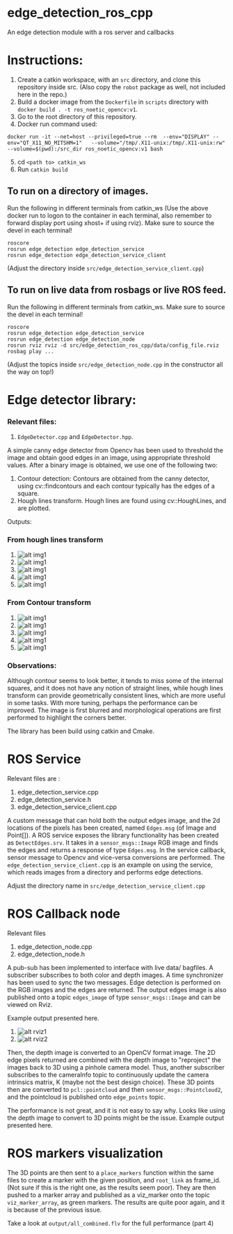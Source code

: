 # edge_detection_ros_cpp
An edge detection module with a ros server and callbacks

# Instructions:

1. Create a catkin workspace, with an `src` directory, and clone this repository inside src. (Also copy the `robot` package as well, not included here in the repo.)
2. Build a docker image from the `Dockerfile` in `scripts` directory with `docker build . -t ros_noetic_opencv:v1`.
3. Go to the root directory of this repository.
4. Docker run command used:

```
docker run -it --net=host --privileged=true --rm  --env="DISPLAY" --env="QT_X11_NO_MITSHM=1"   --volume="/tmp/.X11-unix:/tmp/.X11-unix:rw"  --volume=$(pwd):/src_dir ros_noetic_opencv:v1 bash
```
5. cd `<path to> catkin_ws`
6. Run `catkin build`

## To run on a directory of images.

Run the following in different terminals from catkin_ws (Use the above docker run to logon to the container in each terminal, also remember to forward display port using xhost+ if using rviz). Make sure to source the devel in each terminal!
```
roscore
rosrun edge_detection edge_detection_service
rosrun edge_detection edge_detection_service_client
```
(Adjust the directory inside `src/edge_detection_service_client.cpp`)

## To run on live data from rosbags or live ROS feed.
Run the following in different terminals from catkin_ws. Make sure to source the devel in each terminal!
```
roscore
rosrun edge_detection edge_detection_service
rosrun edge_detection edge_detection_node
rosrun rviz rviz -d src/edge_detection_ros_cpp/data/config_file.rviz
rosbag play ...
```
(Adjust the topics inside `src/edge_detection_node.cpp` in the constructor all the way on top!)



# Edge detector library:

### Relevant files:
1. `EdgeDetector.cpp` and `EdgeDetector.hpp`.

A simple canny edge detector from Opencv has been used to threshold the image and obtain good edges in an image, using appropriate threshold values. After a binary image is obtained, we use one of the following two:
1. Contour detection: Contours are obtained from the canny detector, using cv::findcontours and each contour typically has the edges of a square.
2. Hough lines transform. Hough lines are found using cv::HoughLines, and are plotted.

Outputs:

### From hough lines transform

1. ![alt img1](output/h_Image_1.png)
2. ![alt img1](output/h_Image_2.png)
3. ![alt img1](output/h_Image_3.png)
4. ![alt img1](output/h_Image_4.png)
5. ![alt img1](output/h_Image_5.jpg)

### From Contour transform

1. ![alt img1](output/Image_1.png)
2. ![alt img1](output/Image_2.png)
3. ![alt img1](output/Image_3.png)
4. ![alt img1](output/Image_4.png)
5. ![alt img1](output/Image_5.jpg)

### Observations:
Although contour seems to look better, it tends to miss some of the internal squares, and it does not have any notion of straight lines, while hough lines transform can provide geometrically consistent lines, which are more useful in some tasks. With more tuning, perhaps the performance can be improved. The image is first blurred and morphological operations are first performed to highlight the corners better.

The library has been build using catkin and Cmake.



# ROS Service

Relevant files are : 
1. edge_detection_service.cpp
2. edge_detection_service.h
3. edge_detection_service_client.cpp


A custom message that can hold both the output edges image, and the 2d locations of the pixels has been created, named `Edges.msg` (of Image and Point[]).
A ROS service exposes the library functionality has been created as `DetectEdges.srv`. It takes in a `sensor_msgs::Image` RGB image and finds the edges and returns a response of type `Edges.msg`. In the service callback, sensor message to Opencv and vice-versa conversions are performed. The `edge_detection_service_client.cpp` is an example on using the service, which reads images from a directory and performs edge detections. 

Adjust the directory name in `src/edge_detection_service_client.cpp`

# ROS Callback node

Relevant files
1. edge_detection_node.cpp
2. edge_detection_node.h

A pub-sub has been implemented to interface with live data/ bagfiles. A subscriber subscribes to both color and depth images. A time synchronizer has been used to sync the two messages. Edge detection is performed on the RGB images and the edges are returned. The output edges image is also published onto a topic `edges_image` of type `sensor_msgs::Image` and can be viewed on Rviz.

Example output presented here.

1. ![alt rviz1](output/rviz1.png)
2. ![alt rviz2](output/rviz2.png)



Then, the depth image is converted to an OpenCV format image. The 2D edge pixels returned are combined with the depth image to "reproject" the images back to 3D using a pinhole camera model. Thus, another subscriber subscribes to the cameraInfo topic to continuously update the camera intrinsics matrix, K (maybe not the best design choice). These 3D points then are converted to `pcl::pointcloud` and then `sensor_msgs::Pointcloud2`, and the pointcloud is published onto `edge_points` topic.




The performance is not great, and it is not easy to say why. Looks like using the depth image to convert to 3D points might be the issue. 
Example output presented here.



# ROS markers visualization
The 3D points are then sent to a `place_markers` function within the same files to create a marker with the given position, and `root_link` as frame_id. (Not sure if this is the right one, as the results seem poor). They are then pushed to a marker array and published as a viz_marker onto the topic `viz_marker_array`, as green markers. The results are quite poor again, and it is because of the previous issue. 

Take a look at `output/all_combined.flv` for the full performance (part 4)
